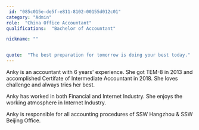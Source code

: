 ```yaml
---
 id: "085c015e-de5f-e811-8102-00155d012c01"
category: "Admin"
role:  "China Office Accountant"
qualifications:  "Bachelor of Accountant"

nickname: ""


quote:  "The best preparation for tomorrow is doing your best today."
---
```


Anky is an accountant with 6 years' experience. She got TEM-8 in 2013 and accomplished Certifate of Intermediate Accountant in 2018. She loves challenge and always tries her best.  

Anky has worked in both Financial and Internet Industry. She enjoys the working atmosphere in Internet Industry.  

Anky is responsible for all accounting procedures of SSW Hangzhou & SSW Beijing Office.
